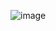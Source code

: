 ![image](https://github.com/DevPro15/3D-Bitmoji-Portfolio/assets/98823099/a2956907-204e-47cd-be5c-20be9c2aada1)

